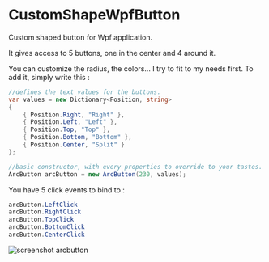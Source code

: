 # CustomShapeWpfButton
Custom shaped button for Wpf application.

It gives access to 5 buttons, one in the center and 4 around it.

You can customize the radius, the colors... I try to fit to my needs first.
To add it, simply write this :

```c#
//defines the text values for the buttons.
var values = new Dictionary<Position, string>
{
    { Position.Right, "Right" },
    { Position.Left, "Left" },
    { Position.Top, "Top" },
    { Position.Bottom, "Bottom" },
    { Position.Center, "Split" }
};
```
```c#
//basic constructor, with every properties to override to your tastes.
ArcButton arcButton = new ArcButton(230, values);
```

You have 5 click events to bind to :
```c#
arcButton.LeftClick
arcButton.RightClick
arcButton.TopClick
arcButton.BottomClick
arcButton.CenterClick
```

![screenshot arcbutton](https://raw.github.com/Crmbl/CustomShapeWpfButton/master/screenshot.PNG)
